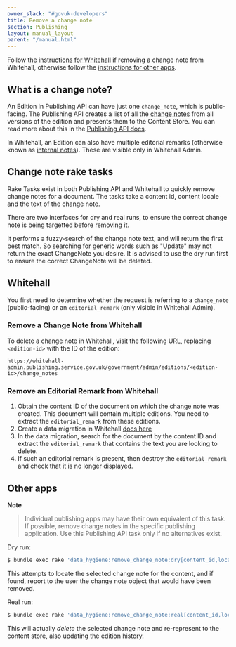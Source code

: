 ```yaml
---
owner_slack: "#govuk-developers"
title: Remove a change note
section: Publishing
layout: manual_layout
parent: "/manual.html"
---
```


Follow the [instructions for Whitehall](#whitehall) if removing a change note from Whitehall, otherwise follow the [instructions for other apps](#other-apps).

## What is a change note?

An Edition in Publishing API can have just one `change_note`, which is public-facing. The Publishing API creates a list of all the [change notes](https://www.gov.uk/guidance/content-design/writing-for-gov-uk#change-notes) from all versions of the edition and presents them to the Content Store. You can read more about this in the [Publishing API docs](/apis/publishing-api/model.html#changenote).

In Whitehall, an Edition can also have multiple editorial remarks (otherwise known as [internal notes](https://www.gov.uk/guidance/how-to-publish-on-gov-uk/creating-and-updating-pages#internal-notes)). These are visible only in Whitehall Admin.

## Change note rake tasks

Rake Tasks exist in both Publishing API and Whitehall to quickly remove change notes for a document. The tasks take a content id, content locale and the text of the change note.

There are two interfaces for dry and real runs, to ensure the correct change note is being targetted before removing it.

It performs a fuzzy-search of the change note text, and will return the first best match. So searching for generic words such as "Update" may not return the exact ChangeNote you desire. It is advised to use the dry run first to ensure the correct ChangeNote will be deleted.

## Whitehall

You first need to determine whether the request is referring to a `change_note` (public-facing) or an `editorial_remark` (only visible in Whitehall Admin).

### Remove a Change Note from Whitehall

To delete a change note in Whitehall, visit the following URL, replacing `<edition-id>` with the ID of the edition:

```
https://whitehall-admin.publishing.service.gov.uk/government/admin/editions/<edition-id>/change_notes
```

### Remove an Editorial Remark from Whitehall

1. Obtain the content ID of the document on which the change note was created.
   This document will contain multiple editions. You need to extract the
   `editorial_remark` from these editions.
1. Create a data migration in Whitehall [docs here](https://github.com/alphagov/whitehall/blob/19cd7d72de32454d532c195f35b027fa1b3ba6ac/db/data_migration/README.md)
1. In the data migration, search for the document by the content ID and
   extract the `editorial_remark` that contains the text you are looking to delete.
1. If such an editorial remark is present, then destroy the `editorial_remark`
   and check that it is no longer displayed.

## Other apps

**Note**
> Individual publishing apps may have their own equivalent of this task. If possible, remove change notes in the
> specific publishing application. Use this Publishing API task only if no alternatives exist.

Dry run:

```bash
$ bundle exec rake 'data_hygiene:remove_change_note:dry[content_id,locale,change note text]'
```

This attempts to locate the selected change note for the content, and if found, report to the user the change note object that would have been removed.

Real run:

```bash
$ bundle exec rake 'data_hygiene:remove_change_note:real[content_id,locale,change note text]'
```

This will actually *delete* the selected change note and re-represent to the content store, also updating the edition history.
